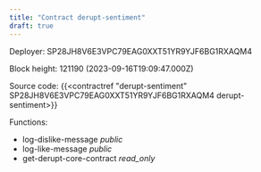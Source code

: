 ```yaml
---
title: "Contract derupt-sentiment"
draft: true
---
```

Deployer: SP28JH8V6E3VPC79EAG0XXT51YR9YJF6BG1RXAQM4


 



Block height: 121190 (2023-09-16T19:09:47.000Z)

Source code: {{<contractref "derupt-sentiment" SP28JH8V6E3VPC79EAG0XXT51YR9YJF6BG1RXAQM4 derupt-sentiment>}}

Functions:

* log-dislike-message _public_
* log-like-message _public_
* get-derupt-core-contract _read_only_
